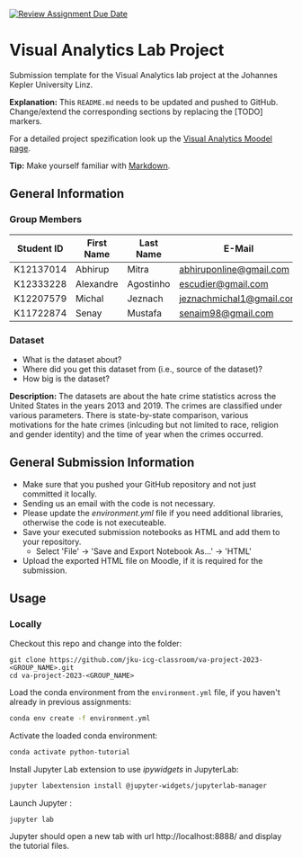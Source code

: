 [![Review Assignment Due Date](https://classroom.github.com/assets/deadline-readme-button-24ddc0f5d75046c5622901739e7c5dd533143b0c8e959d652212380cedb1ea36.svg)](https://classroom.github.com/a/cDZvQwRB)
# Visual Analytics Lab Project
Submission template for the Visual Analytics lab project at the Johannes Kepler University Linz.

**Explanation:**
This `README.md` needs to be updated and pushed to GitHub.
Change/extend the corresponding sections by replacing the [TODO] markers.

For a detailed project spezification look up the [Visual Analytics Moodel page](https://moodle.jku.at/jku/course/view.php?id=25624).

**Tip:** Make yourself familiar with [Markdown](https://github.com/adam-p/markdown-here/wiki/Markdown-Cheatsheet).

## General Information

### Group Members

| Student ID      | First Name   | Last Name      | E-Mail                   | Workload [%]  |
| ----------------|--------------|----------------|--------------------------|---------------|
| K12137014       | Abhirup      | Mitra          |abhiruponline@gmail.com   |       25      |
| K12333228       | Alexandre    | Agostinho      |escudier@gmail.com        |       25      |
| K12207579       | Michal       | Jeznach        |jeznachmichal1@gmail.com  |       25      |
| K11722874       | Senay        | Mustafa        |senaim98@gmail.com        |       25      |

### Dataset

* What is the dataset about?
* Where did you get this dataset from (i.e., source of the dataset)?
* How big is the dataset?

**Description:**
The datasets are about the hate crime statistics across the United States in the years 2013 and 2019. The crimes are classified under various parameters. There is state-by-state comparison, various motivations for the hate crimes (inlcuding but not limited to race, religion and gender identity) and the time of year when the crimes occurred.


## General Submission Information

* Make sure that you pushed your GitHub repository and not just committed it locally.
* Sending us an email with the code is not necessary.
* Please update the *environment.yml* file if you need additional libraries, otherwise the code is not executeable.
* Save your executed submission notebooks as HTML and add them to your repository.  
  * Select 'File' -> 'Save and Export Notebook As...' -> 'HTML'
* Upload the exported HTML file on Moodle, if it is required for the submission.

## Usage

### Locally
Checkout this repo and change into the folder:

```shell
git clone https://github.com/jku-icg-classroom/va-project-2023-<GROUP_NAME>.git
cd va-project-2023-<GROUP_NAME>
```

Load the conda environment from the `environment.yml` file, if you haven't already in previous assignments:

```sh
conda env create -f environment.yml
```

Activate the loaded conda environment:

```sh
conda activate python-tutorial
```

Install Jupyter Lab extension to use *ipywidgets* in JupyterLab:

```sh
jupyter labextension install @jupyter-widgets/jupyterlab-manager
```

Launch Jupyter :

```shell
jupyter lab
```

Jupyter should open a new tab with url http://localhost:8888/ and display the tutorial files.



